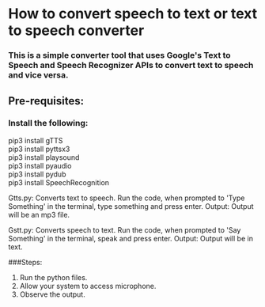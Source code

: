 # How to convert speech to text or text to speech converter
### This is a simple converter tool that uses Google's Text to Speech and Speech Recognizer APIs to convert text to speech and vice versa.

## Pre-requisites:
### Install the following:
pip3 install gTTS<br>
pip3 install pyttsx3<br>
pip3 install playsound<br>
pip3 install pyaudio<br>
pip3 install pydub<br>
pip3 install SpeechRecognition<br>

Gtts.py: Converts text to speech. Run the code, when prompted to 'Type Something' in the terminal, type something and press enter.
Output: Output will be an mp3 file.

Gstt.py: Converts speech to text. Run the code, when prompted to 'Say Something' in the terminal, speak and press enter.
Output: Output will be in text.

###Steps:
1. Run the python files.
2. Allow your system to access microphone.
3. Observe the output.

